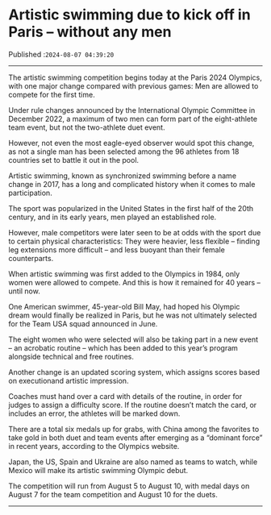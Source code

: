 # Artistic swimming due to kick off in Paris – without any men

Published :`2024-08-07 04:39:20`

---

The artistic swimming competition begins today at the Paris 2024 Olympics, with one major change compared with previous games: Men are allowed to compete for the first time.

Under rule changes announced by the International Olympic Committee in December 2022, a maximum of two men can form part of the eight-athlete team event, but not the two-athlete duet event.

However, not even the most eagle-eyed observer would spot this change, as not a single man has been selected among the 96 athletes from 18 countries set to battle it out in the pool.

Artistic swimming, known as synchronized swimming before a name change in 2017, has a long and complicated history when it comes to male participation.

The sport was popularized in the United States in the first half of the 20th century, and in its early years, men played an established role.

However, male competitors were later seen to be at odds with the sport due to certain physical characteristics: They were heavier, less flexible – finding leg extensions more difficult – and less buoyant than their female counterparts.

When artistic swimming was first added to the Olympics in 1984, only women were allowed to compete. And this is how it remained for 40 years – until now.

One American swimmer, 45-year-old Bill May, had hoped his Olympic dream would finally be realized in Paris, but he was not ultimately selected for the Team USA squad announced in June.

The eight women who were selected will also be taking part in a new event – an acrobatic routine – which has been added to this year’s program alongside technical and free routines.

Another change is an updated scoring system, which assigns scores based on executionand artistic impression.

Coaches must hand over a card with details of the routine, in order for judges to assign a difficulty score. If the routine doesn’t match the card, or includes an error, the athletes will be marked down.

There are a total six medals up for grabs, with China among the favorites to take gold in both duet and team events after emerging as a “dominant force” in recent years, according to the Olympics website.

Japan, the US, Spain and Ukraine are also named as teams to watch, while Mexico will make its artistic swimming Olympic debut.

The competition will run from August 5 to August 10, with medal days on August 7 for the team competition and August 10 for the duets.

---

